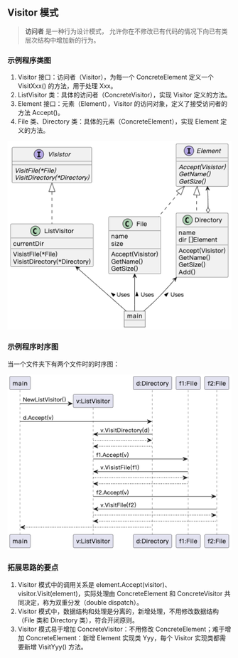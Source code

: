 ## Visitor 模式

> **访问者** 是一种行为设计模式， 允许你在不修改已有代码的情况下向已有类层次结构中增加新的行为。

### 示例程序类图

1. Visitor 接口：访问者（Visitor），为每一个 ConcreteElement 定义一个 VisitXxx() 的方法，用于处理 Xxx。
2. ListVisitor 类：具体的访问者（ConcreteVisitor），实现 Visitor 定义的方法。
3. Element 接口：元素（Element），Visitor 的访问对象，定义了接受访问者的方法 Accept()。
4. File 类、Directory 类：具体的元素（ConcreteElement），实现 Element 定义的方法。

![visitor_class](./visitor_class.png)

### 示例程序时序图

当一个文件夹下有两个文件时的时序图：

![visitor_sequence](./visitor_sequence.png)

### 拓展思路的要点

1. Visitor 模式中的调用关系是 element.Accept(visitor)、visitor.Visit(element)，实际处理由 ConcreteElement 和 ConcreteVisitor 共同决定，称为双重分发（double dispatch）。
2. Visitor 模式中，数据结构和处理是分离的，新增处理，不用修改数据结构（File 类和 Directory 类），符合开闭原则。
3. Visitor 模式易于增加 ConcreteVisitor：不用修改 ConcreteElement；难于增加 ConcreteElement：新增 Element 实现类 Yyy，每个 Visitor 实现类都需要新增 VisitYyy() 方法。
